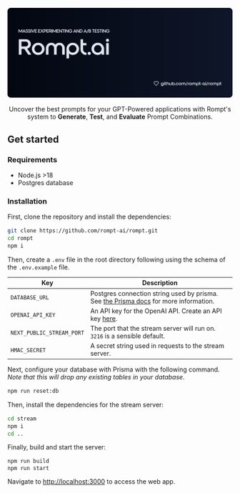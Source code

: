 ![Header image](./assets/readme/hero.svg)

<p align="center">
Uncover the best prompts for your GPT-Powered applications with Rompt's system to <b>Generate</b>, <b>Test</b>, and <b>Evaluate</b> Prompt Combinations.
</p>

## Get started

### Requirements

- Node.js >18
- Postgres database

### Installation

First, clone the repository and install the dependencies:

```sh
git clone https://github.com/rompt-ai/rompt.git
cd rompt
npm i
```

Then, create a `.env` file in the root directory following using the schema of the `.env.example` file.

| Key | Description |
|-|-|
| `DATABASE_URL` | Postgres connection string used by prisma. See [the Prisma docs](https://www.prisma.io/docs/concepts/database-connectors/postgresql) for more information. |
| `OPENAI_API_KEY` | An API key for the OpenAI API. Create an API key [here](https://platform.openai.com/account/api-keys). |
| `NEXT_PUBLIC_STREAM_PORT` | The port that the stream server will run on. `3216` is a sensible default. |
| `HMAC_SECRET` | A secret string used in requests to the stream server. |


Next, configure your database with Prisma with the following command. _Note that this will drop any existing tables in your database._

```sh
npm run reset:db
```

Then, install the dependencies for the stream server:

```sh
cd stream
npm i
cd ..
```

Finally, build and start the server:

```
npm run build
npm run start
```

Navigate to [http://localhost:3000](http://localhost:3000) to access the web app.
